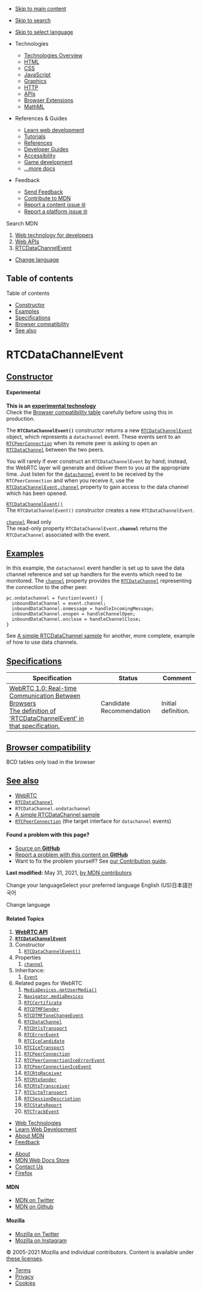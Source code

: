 -   <a href="#content" id="skip-main">Skip to main content</a>
-   <a href="#main-q" id="skip-search">Skip to search</a>
-   <a href="#select-language" id="skip-select-language">Skip to select language</a>

-   Technologies
    -   [Technologies Overview](https://developer.mozilla.org/en-US/docs/Web)
    -   [HTML](https://developer.mozilla.org/en-US/docs/Web/HTML)
    -   [CSS](https://developer.mozilla.org/en-US/docs/Web/CSS)
    -   [JavaScript](https://developer.mozilla.org/en-US/docs/Web/JavaScript)
    -   [Graphics](https://developer.mozilla.org/en-US/docs/Web/Guide/Graphics)
    -   [HTTP](https://developer.mozilla.org/en-US/docs/Web/HTTP)
    -   [APIs](https://developer.mozilla.org/en-US/docs/Web/API)
    -   [Browser Extensions](https://developer.mozilla.org/en-US/docs/Mozilla/Add-ons/WebExtensions)
    -   [MathML](https://developer.mozilla.org/en-US/docs/Web/MathML)
-   References & Guides
    -   [Learn web development](https://developer.mozilla.org/en-US/docs/Learn)
    -   [Tutorials](https://developer.mozilla.org/en-US/docs/Web/Tutorials)
    -   [References](https://developer.mozilla.org/en-US/docs/Web/Reference)
    -   [Developer Guides](https://developer.mozilla.org/en-US/docs/Web/Guide)
    -   [Accessibility](https://developer.mozilla.org/en-US/docs/Web/Accessibility)
    -   [Game development](https://developer.mozilla.org/en-US/docs/Games)
    -   [...more docs](https://developer.mozilla.org/en-US/docs/Web)
-   Feedback
    -   [Send Feedback](https://developer.mozilla.org/en-US/docs/MDN/Contribute/Feedback)
    -   [Contribute to MDN](https://developer.mozilla.org/en-US/docs/MDN/Contribute)
    -   [Report a content issue 🌐](https://github.com/mdn/content/issues/new)
    -   [Report a platform issue 🌐](https://github.com/mdn/yari/issues/new)

Search MDN

1.  <a href="https://developer.mozilla.org/en-US/docs/Web" class="breadcrumb"><span data-property="name">Web technology for developers</span></a>
2.  <a href="https://developer.mozilla.org/en-US/docs/Web/API" class="breadcrumb-penultimate"><span data-property="name">Web APIs</span></a>
3.  <a href="https://developer.mozilla.org/en-US/docs/Web/API/RTCDataChannelEvent" class="breadcrumb-current-page"><span data-property="name">RTCDataChannelEvent</span></a>

-   <a href="#select-language" class="language-icon"><span class="show-desktop">Change language</span></a>

Table of contents
-----------------

Table of contents

-   [Constructor](#constructor)
-   [Examples](#examples)
-   [Specifications](#specifications)
-   [Browser compatibility](#browser_compatibility)
-   [See also](#see_also)

RTCDataChannelEvent
===================

[Constructor](#constructor "Permalink to Constructor")
------------------------------------------------------

#### Experimental

**This is an [experimental technology](https://developer.mozilla.org/en-US/docs/MDN/Guidelines/Conventions_definitions#experimental)**  
Check the [Browser compatibility table](#browser_compatibility) carefully before using this in production.

The **`RTCDataChannelEvent()`** constructor returns a new [`RTCDataChannelEvent`](https://developer.mozilla.org/en-US/docs/Web/API/RTCDataChannelEvent) object, which represents a <span class="page-not-created">`datachannel`</span> event. These events sent to an [`RTCPeerConnection`](https://developer.mozilla.org/en-US/docs/Web/API/RTCPeerConnection) when its remote peer is asking to open an [`RTCDataChannel`](https://developer.mozilla.org/en-US/docs/Web/API/RTCDataChannel) between the two peers.

You will rarely if ever construct an `RTCDataChannelEvent` by hand; instead, the WebRTC layer will generate and deliver them to you at the appropriate time. Just listen for the [`datachannel`](https://developer.mozilla.org/en-US/docs/Web/API/RTCPeerConnection/datachannel_event "datachannel") event to be received by the `RTCPeerConnection` and when you receive it, use the [`RTCDataChannelEvent.channel`](https://developer.mozilla.org/en-US/docs/Web/API/RTCDataChannelEvent/channel) property to gain access to the data channel which has been opened.

[`RTCDataChannelEvent()`](https://developer.mozilla.org/en-US/docs/Web/API/RTCDataChannelEvent/RTCDataChannelEvent)   
The `RTCDataChannelEvent()` constructor creates a new `RTCDataChannelEvent`.

[`channel`](https://developer.mozilla.org/en-US/docs/Web/API/RTCDataChannelEvent/channel) <span class="badge inline readonly" title="This value may not be changed.">Read only </span>  
The read-only property `RTCDataChannelEvent`**`.channel`** returns the `RTCDataChannel` associated with the event.

[Examples](#examples "Permalink to Examples")
---------------------------------------------

In this example, the `datachannel` event handler is set up to save the data channel reference and set up handlers for the events which need to be monitored. The [`channel`](https://developer.mozilla.org/en-US/docs/Web/API/RTCDataChannelEvent/channel "channel") property provides the [`RTCDataChannel`](https://developer.mozilla.org/en-US/docs/Web/API/RTCDataChannel) representing the connection to the other peer.

    pc.ondatachannel = function(event) {
      inboundDataChannel = event.channel;
      inboundDataChannel.onmessage = handleIncomingMessage;
      inboundDataChannel.onopen = handleChannelOpen;
      inboundDataChannel.onclose = handleChannelClose;
    }

See [A simple RTCDataChannel sample](https://developer.mozilla.org/en-US/docs/Web/API/WebRTC_API/Simple_RTCDataChannel_sample) for another, more complete, example of how to use data channels.

[Specifications](#specifications "Permalink to Specifications")
---------------------------------------------------------------

<table><thead><tr class="header"><th>Specification</th><th>Status</th><th>Comment</th></tr></thead><tbody><tr class="odd"><td><a href="https://w3c.github.io/webrtc-pc/#rtcdatachannelevent" class="external">WebRTC 1.0: Real-time Communication Between Browsers<br />
<span class="small">The definition of 'RTCDataChannelEvent' in that specification.</span></a></td><td><span class="spec-cr">Candidate Recommendation</span></td><td>Initial definition.</td></tr></tbody></table>

[Browser compatibility](#browser_compatibility "Permalink to Browser compatibility")
------------------------------------------------------------------------------------

BCD tables only load in the browser

[See also](#see_also "Permalink to See also")
---------------------------------------------

-   [WebRTC](https://developer.mozilla.org/en-US/docs/Web/API/WebRTC_API)
-   [`RTCDataChannel`](https://developer.mozilla.org/en-US/docs/Web/API/RTCDataChannel)
-   <span class="page-not-created">`RTCDataChannel.ondatachannel`</span>
-   [A simple RTCDataChannel sample](https://developer.mozilla.org/en-US/docs/Web/API/WebRTC_API/Simple_RTCDataChannel_sample)
-   [`RTCPeerConnection`](https://developer.mozilla.org/en-US/docs/Web/API/RTCPeerConnection) (the target interface for `datachannel` events)

#### Found a problem with this page?

-   [Source on **GitHub**](https://github.com/mdn/content/blob/main/files/en-us/web/api/rtcdatachannelevent/index.html "Folder: en-us/web/api/rtcdatachannelevent (Opens in a new tab)")
-   [Report a problem with this content on **GitHub**](https://github.com/mdn/content/issues/new?body=MDN+URL%3A+https%3A%2F%2Fdeveloper.mozilla.org%2Fen-US%2Fdocs%2FWeb%2FAPI%2FRTCDataChannelEvent%0A%0A%23%23%23%23+What+information+was+incorrect%2C+unhelpful%2C+or+incomplete%3F%0A%0A%0A%23%23%23%23+Specific+section+or+headline%3F%0A%0A%0A%23%23%23%23+What+did+you+expect+to+see%3F%0A%0A%0A%23%23%23%23+Did+you+test+this%3F+If+so%2C+how%3F%0A%0A%0A%3C%21--+Do+not+make+changes+below+this+line+--%3E%0A%3Cdetails%3E%0A%3Csummary%3EMDN+Content+page+report+details%3C%2Fsummary%3E%0A%0A*+Folder%3A+%60en-us%2Fweb%2Fapi%2Frtcdatachannelevent%60%0A*+MDN+URL%3A+https%3A%2F%2Fdeveloper.mozilla.org%2Fen-US%2Fdocs%2FWeb%2FAPI%2FRTCDataChannelEvent%0A*+GitHub+URL%3A+https%3A%2F%2Fgithub.com%2Fmdn%2Fcontent%2Fblob%2Fmain%2Ffiles%2Fen-us%2Fweb%2Fapi%2Frtcdatachannelevent%2Findex.html%0A*+Last+commit%3A+https%3A%2F%2Fgithub.com%2Fmdn%2Fcontent%2Fcommit%2Fb38887c5d8925adbfe4c051f5e59132c7363f55a%0A*+Document+last+modified%3A+2021-05-31T16%3A07%3A26.000Z%0A%0A%3C%2Fdetails%3E&title=Issue+with+%22RTCDataChannelEvent%22%3A+%28short+summary+here+please%29&labels=Content%3AWebAPI%2Cneeds-triage "This will take you to https://github.com/mdn/content to file a new issue")
-   Want to fix the problem yourself? See [our Contribution guide](https://github.com/mdn/content/blob/main/README.md).

**Last modified:** May 31, 2021, [by MDN contributors](https://developer.mozilla.org/en-US/docs/Web/API/RTCDataChannelEvent/contributors.txt)

Change your languageSelect your preferred language English (US)日本語한국어

Change language

#### Related Topics

1.  **[WebRTC API](https://developer.mozilla.org/en-US/docs/Web/API/WebRTC_API)**
2.  **[`RTCDataChannelEvent`](https://developer.mozilla.org/en-US/docs/Web/API/RTCDataChannelEvent)**
3.  Constructor
    1.  [`RTCDataChannelEvent()`](https://developer.mozilla.org/en-US/docs/Web/API/RTCDataChannelEvent/RTCDataChannelEvent)
4.  Properties
    1.  [`channel`](https://developer.mozilla.org/en-US/docs/Web/API/RTCDataChannelEvent/channel)
5.  Inheritance:
    1.  [`Event`](https://developer.mozilla.org/en-US/docs/Web/API/Event)
6.  Related pages for WebRTC
    1.  [`MediaDevices.getUserMedia()`](https://developer.mozilla.org/en-US/docs/Web/API/MediaDevices/getUserMedia)
    2.  [`Navigator.mediaDevices`](https://developer.mozilla.org/en-US/docs/Web/API/Navigator/mediaDevices)
    3.  [`RTCCertificate`](https://developer.mozilla.org/en-US/docs/Web/API/RTCCertificate)
    4.  [`RTCDTMFSender`](https://developer.mozilla.org/en-US/docs/Web/API/RTCDTMFSender)
    5.  [`RTCDTMFToneChangeEvent`](https://developer.mozilla.org/en-US/docs/Web/API/RTCDTMFToneChangeEvent)
    6.  [`RTCDataChannel`](https://developer.mozilla.org/en-US/docs/Web/API/RTCDataChannel)
    7.  [`RTCDtlsTransport`](https://developer.mozilla.org/en-US/docs/Web/API/RTCDtlsTransport)
    8.  [`RTCErrorEvent`](https://developer.mozilla.org/en-US/docs/Web/API/RTCErrorEvent)
    9.  [`RTCIceCandidate`](https://developer.mozilla.org/en-US/docs/Web/API/RTCIceCandidate)
    10. [`RTCIceTransport`](https://developer.mozilla.org/en-US/docs/Web/API/RTCIceTransport)
    11. [`RTCPeerConnection`](https://developer.mozilla.org/en-US/docs/Web/API/RTCPeerConnection)
    12. [`RTCPeerConnectionIceErrorEvent`](https://developer.mozilla.org/en-US/docs/Web/API/RTCPeerConnectionIceErrorEvent)
    13. [`RTCPeerConnectionIceEvent`](https://developer.mozilla.org/en-US/docs/Web/API/RTCPeerConnectionIceEvent)
    14. [`RTCRtpReceiver`](https://developer.mozilla.org/en-US/docs/Web/API/RTCRtpReceiver)
    15. [`RTCRtpSender`](https://developer.mozilla.org/en-US/docs/Web/API/RTCRtpSender)
    16. [`RTCRtpTransceiver`](https://developer.mozilla.org/en-US/docs/Web/API/RTCRtpTransceiver)
    17. [`RTCSctpTransport`](https://developer.mozilla.org/en-US/docs/Web/API/RTCSctpTransport)
    18. [`RTCSessionDescription`](https://developer.mozilla.org/en-US/docs/Web/API/RTCSessionDescription)
    19. [`RTCStatsReport`](https://developer.mozilla.org/en-US/docs/Web/API/RTCStatsReport)
    20. [`RTCTrackEvent`](https://developer.mozilla.org/en-US/docs/Web/API/RTCTrackEvent)

-   [Web Technologies](https://developer.mozilla.org/en-US/docs/Web)
-   [Learn Web Development](https://developer.mozilla.org/en-US/docs/Learn)
-   [About MDN](https://developer.mozilla.org/en-US/docs/MDN/About)
-   [Feedback](https://developer.mozilla.org/en-US/docs/MDN/Feedback)

<!-- -->

-   [About](https://www.mozilla.org/about/)
-   [MDN Web Docs Store](https://shop.spreadshirt.com/mdn-store/)
-   [Contact Us](https://www.mozilla.org/contact/)
-   [Firefox](https://www.mozilla.org/firefox/?utm_source=developer.mozilla.org&utm_campaign=footer&utm_medium=referral)

#### MDN

-   <a href="https://twitter.com/mozdevnet" class="social-icon twitter"><span class="visually-hidden">MDN on Twitter</span></a>
-   <a href="https://github.com/mdn/" class="social-icon github"><span class="visually-hidden">MDN on Github</span></a>

#### Mozilla

-   <a href="https://twitter.com/mozilla" class="social-icon twitter"><span class="visually-hidden">Mozilla on Twitter</span></a>
-   <a href="https://www.instagram.com/mozillagram/" class="social-icon instagram"><span class="visually-hidden">Mozilla on Instagram</span></a>

© 2005-2021 Mozilla and individual contributors. Content is available under [these licenses](https://developer.mozilla.org/docs/MDN/About#Copyrights_and_licenses).

-   [Terms](https://www.mozilla.org/about/legal/terms/mozilla)
-   [Privacy](https://www.mozilla.org/privacy/websites/)
-   [Cookies](https://www.mozilla.org/privacy/websites/#cookies)
